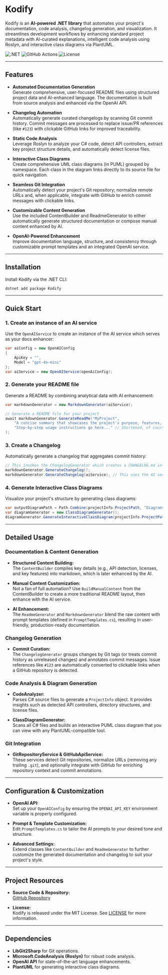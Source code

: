 # Kodify

Kodify is an **AI-powered .NET library** that automates your project's documentation, code analysis, changelog generation, and visualization. It streamlines development workflows by enhancing standard project metadata with AI-curated explanations, intelligent code analysis using Roslyn, and interactive class diagrams via PlantUML.

![.NET](https://img.shields.io/badge/.NET-8.0-blue?style=for-the-badge&logo=.net&logoColor=white)
![GitHub Actions](https://img.shields.io/badge/GitHub-Actions-active?style=for-the-badge&logo=github)
![License](https://img.shields.io/badge/license-MIT-blue?style=for-the-badge)

---

## Features

- **Automated Documentation Generation**  
  Generate comprehensive, user-focused README files using structured project data and AI-enhanced language. The documentation is built from source analysis and enhanced via the OpenAI API.

- **Changelog Automation**  
  Automatically generate curated changelogs by scanning Git commit history. Commit messages are processed to replace issue/PR references (like `#123`) with clickable GitHub links for improved traceability.

- **Static Code Analysis**  
  Leverage Roslyn to analyze your C# code, detect API controllers, extract key project structure details, and automatically detect license files.

- **Interactive Class Diagrams**  
  Create comprehensive UML class diagrams (in PUML) grouped by namespace. Each class in the diagram links directly to its source file for quick navigation.

- **Seamless Git Integration**  
  Automatically detect your project's Git repository; normalize remote URLs and, when applicable, integrate with GitHub to enrich commit messages with clickable links.

- **Customizable Content Generation**  
  Use the included ContentBuilder and ReadmeGenerator to either automatically generate structured documentation or compose manual content enhanced by AI.

- **OpenAI-Powered Enhancement**  
  Improve documentation language, structure, and consistency through customizable prompt templates and an integrated OpenAI service.

---

## Installation

Install Kodify via the .NET CLI:

```shell
dotnet add package Kodify
```

---

## Quick Start

### 1. Create an instance of an AI service

Use the `OpenAIService` to create an instance of the AI service which serves as your docs enhancer:

```csharp
var aiConfig = new OpenAIConfig 
{ 
    ApiKey = "",
    Model = "gpt-4o-mini" 
};
var aiService = new OpenAIService(openAiConfig);
```

### 2. Generate your README file

Generate a README by combining analytical data with AI enhancement:

```csharp
var markdownGenerator = new MarkdownGenerator(aiService);

// Generate a README file for your project
await markdownGenerator.GenerateReadMe("MyProject",
    "A concise summary that showcases the project's purpose, features, and value.",
    "Step-by-step usage instructions go here..." // Shortened, of course
);
```

### 3. Create a Changelog

Automatically generate a changelog that aggregates commit history:

```csharp
// This invokes the ChangelogGenerator which creates a CHANGELOG.md in your project root
markdownGenerator.GenerateChangelog();
markdownGenerator.GenerateChangelog(aiService); // This uses the AI service to clean up messy commits, PRs and comments.
```

### 4. Generate Interactive Class Diagrams

Visualize your project's structure by generating class diagrams:

```csharp
var outputDiagramPath = Path.Combine(projectInfo.ProjectPath, "Diagrams");
var diagramGenerator = new ClassDiagramGenerator();
diagramGenerator.GenerateInteractiveClassDiagram(projectInfo.ProjectPath, outputDiagramPath);
```

---

## Detailed Usage

### Documentation & Content Generation

- **Structured Content Building:**  
  The `ContentBuilder` compiles key details (e.g., API detection, licenses, and key features) into markdown, which is later enhanced by the AI.

- **Manual Content Customization:**  
  Not a fan of full automation? Use `BuildManualContent` from the ContentBuilder to create a more traditional README layout, then enhance with the AI service.

- **AI Enhancement:**  
  The `ReadmeGenerator` and `MarkdownGenerator` blend the raw content with prompt templates (defined in `PromptTemplates.cs`), resulting in user-friendly, production-ready documentation.

### Changelog Generation

- **Commit Curation:**  
  The `ChangelogGenerator` groups changes by Git tags (or treats commit history as unreleased changes) and annotates commit messages. Issue references like `#123` are automatically converted to clickable links when a GitHub repository is detected.
  
### Code Analysis & Diagram Generation

- **CodeAnalyzer:**  
  Parses C# source files to generate a `ProjectInfo` object. It provides insights such as detected API controllers, directory structures, and license files.

- **ClassDiagramGenerator:**  
  Scans all C# files and builds an interactive PUML class diagram that you can view with any PlantUML-compatible tool.

### Git Integration

- **GitRepositoryService & GitHubApiService:**  
  These services detect Git repositories, normalize URLs (removing any trailing `.git`), and optionally integrate with GitHub for enriching repository context and commit annotations.

---

## Configuration & Customization

- **OpenAI API:**  
  Set up your `OpenAIConfig` by ensuring the `OPENAI_API_KEY` environment variable is properly configured.

- **Prompt & Template Customization:**  
  Edit `PromptTemplates.cs` to tailor the AI prompts to your desired tone and structure.

- **Advanced Settings:**  
  Extend classes like `ContentBuilder` and `ReadmeGenerator` to further customize the generated documentation and changelog to suit your project's style.

---

## Project Resources

- **Source Code & Repository:**  
  [GitHub Repository](https://github.com/mhrstv/Kodify)

- **License:**  
  Kodify is released under the MIT License. See [LICENSE](LICENSE) for more information.

---

## Dependencies
- **LibGit2Sharp** for Git operations.
- **Microsoft.CodeAnalysis (Roslyn)** for robust code analysis.
- **OpenAI API** for state-of-the-art language enhancements.
- **PlantUML** for generating interactive class diagrams.
